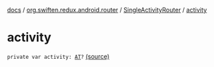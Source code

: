 [docs](../../index.md) / [org.swiften.redux.android.router](../index.md) / [SingleActivityRouter](index.md) / [activity](./activity.md)

# activity

`private var activity: `[`AT`](index.md#AT)`?` [(source)](https://github.com/protoman92/KotlinRedux/tree/master/android/android-router/src/main/java/org/swiften/redux/android/router/SingleActivityRouter.kt#L34)